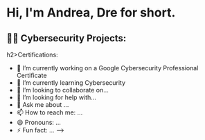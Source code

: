 <h1>Hi, I'm Andrea, Dre for short.

<h2>👨‍💻 Cybersecurity Projects:</h2>


  h2>Certifications:</h2>


- 🔭 I’m currently working on a Google Cybersecurity Professional Certificate
- 🌱 I’m currently learning Cybersecurity
- 👯 I’m looking to collaborate on...
- 🤔 I’m looking for help with...
- 💬 Ask me about ...
- 📫 How to reach me: ...
- 😄 Pronouns: ...
- ⚡ Fun fact: ...
-->
